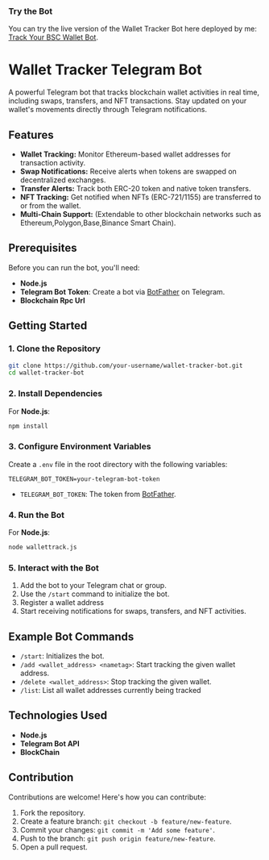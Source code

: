 ### Try the Bot

You can try the live version of the Wallet Tracker Bot here deployed by me: [Track Your BSC Wallet Bot](https://t.me/track_your_bsc_wallet_bot).

# Wallet Tracker Telegram Bot

A powerful Telegram bot that tracks blockchain wallet activities in real time, including swaps, transfers, and NFT transactions. Stay updated on your wallet's movements directly through Telegram notifications.

## Features
- **Wallet Tracking:** Monitor Ethereum-based wallet addresses for transaction activity.
- **Swap Notifications:** Receive alerts when tokens are swapped on decentralized exchanges.
- **Transfer Alerts:** Track both ERC-20 token and native token transfers.
- **NFT Tracking:** Get notified when NFTs (ERC-721/1155) are transferred to or from the wallet.
- **Multi-Chain Support:** (Extendable to other blockchain networks such as Ethereum,Polygon,Base,Binance Smart Chain).

## Prerequisites

Before you can run the bot, you'll need:

- **Node.js**
- **Telegram Bot Token**: Create a bot via [BotFather](https://core.telegram.org/bots#botfather) on Telegram.
- **Blockchain Rpc Url**

## Getting Started

### 1. Clone the Repository

```bash
git clone https://github.com/your-username/wallet-tracker-bot.git
cd wallet-tracker-bot
```

### 2. Install Dependencies

For **Node.js**:
```bash
npm install
```



### 3. Configure Environment Variables

Create a `.env` file in the root directory with the following variables:

```
TELEGRAM_BOT_TOKEN=your-telegram-bot-token
```

- `TELEGRAM_BOT_TOKEN`: The token from [BotFather](https://core.telegram.org/bots#botfather).

### 4. Run the Bot

For **Node.js**:
```bash
node wallettrack.js
```


### 5. Interact with the Bot

1. Add the bot to your Telegram chat or group.
2. Use the `/start` command to initialize the bot.
3. Register a wallet address
4. Start receiving notifications for swaps, transfers, and NFT activities.

## Example Bot Commands
- `/start`: Initializes the bot.
- `/add <wallet_address> <nametag>`: Start tracking the given wallet address.
- `/delete <wallet_address>`: Stop tracking the given wallet.
- `/list`: List all wallet addresses currently being tracked

## Technologies Used

- **Node.js**
- **Telegram Bot API**
- **BlockChain**

## Contribution

Contributions are welcome! Here's how you can contribute:

1. Fork the repository.
2. Create a feature branch: `git checkout -b feature/new-feature`.
3. Commit your changes: `git commit -m 'Add some feature'`.
4. Push to the branch: `git push origin feature/new-feature`.
5. Open a pull request.

